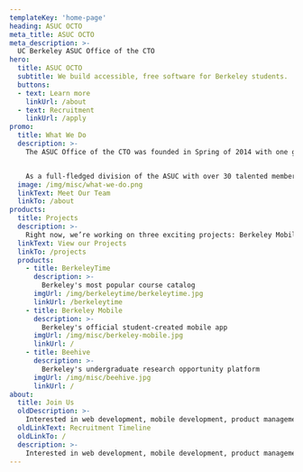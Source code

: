 ```yaml
---
templateKey: 'home-page'
heading: ASUC OCTO
meta_title: ASUC OCTO
meta_description: >-
  UC Berkeley ASUC Office of the CTO
hero:
  title: ASUC OCTO
  subtitle: We build accessible, free software for Berkeley students.
  buttons:
  - text: Learn more
    linkUrl: /about
  - text: Recruitment
    linkUrl: /apply
promo:
  title: What We Do
  description: >-
    The ASUC Office of the CTO was founded in Spring of 2014 with one goal in mind: to easily and efficiently provide quality software to Berkeley students and staff. We strive to help our fellow students more efficiently navigate Berkeley’s complex bureaucracy, and allow them to better manage their safety.


    As a full-fledged division of the ASUC with over 30 talented members, we work to improve the campus experience for everybody. Our team works on everything from Android, iOS, and back-end development to marketing and product management.
  image: /img/misc/what-we-do.png
  linkText: Meet Our Team
  linkTo: /about
products:
  title: Projects
  description: >-
    Right now, we’re working on three exciting projects: Berkeley Mobile, Berkeley Time, and Beehive.
  linkText: View our Projects
  linkTo: /projects
  products:
    - title: BerkeleyTime
      description: >-
        Berkeley's most popular course catalog
      imgUrl: /img/berkeleytime/berkeleytime.jpg
      linkUrl: /berkeleytime
    - title: Berkeley Mobile
      description: >-
        Berkeley's official student-created mobile app
      imgUrl: /img/misc/berkeley-mobile.jpg
      linkUrl: /
    - title: Beehive
      description: >-
        Berkeley's undergraduate research opportunity platform
      imgUrl: /img/misc/beehive.jpg
      linkUrl: /
about:
  title: Join Us
  oldDescription: >-
    Interested in web development, mobile development, product management or design? We’re looking for new members of the OCTO team! Click below to see our recruitment timeline.
  oldLinkText: Recruitment Timeline
  oldLinkTo: /
  description: >-
    Interested in web development, mobile development, product management, or design? We look for new members to join OCTO at the beginning of each fall!
---
```

